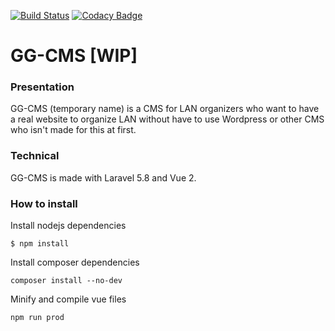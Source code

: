 [![Build Status](https://travis-ci.org/Tenebreizh/GG-CMS.svg?branch=master)](https://travis-ci.org/Tenebreizh/GG-CMS)
[![Codacy Badge](https://api.codacy.com/project/badge/Grade/5c5f2920f25a497f8a9703be323fcbe9)](https://www.codacy.com/app/thibaud29/GG-CMS?utm_source=github.com&amp;utm_medium=referral&amp;utm_content=Tenebreizh/GG-CMS&amp;utm_campaign=Badge_Grade)

# GG-CMS [WIP]

### Presentation
GG-CMS (temporary name) is a CMS for LAN organizers who want to have a real website to organize LAN without have to use Wordpress or other CMS who isn't made for this at first.

### Technical
GG-CMS is made with Laravel 5.8 and Vue 2.

### How to install

Install nodejs dependencies

`$ npm install`


Install composer dependencies

`composer install --no-dev`


Minify and compile vue files

`npm run prod`
